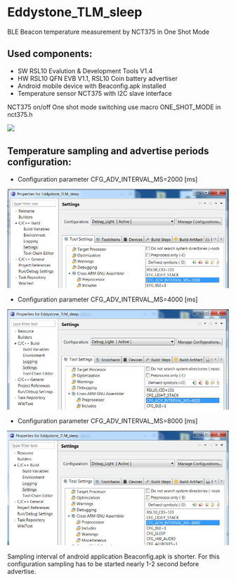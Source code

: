 # Eddystone_TLM_sleep
BLE Beacon temperature measurement by NCT375 in One Shot Mode

Used components:
----------------
- SW RSL10 Evalution & Development Tools V1.4
- HW RSL10 QFN EVB V1.1, RSL10 Coin battery advertiser
- Android mobile device with Beaconfig.apk installed
- Temperature sensor NCT375 with I2C slave interface

NCT375 on/off One shot mode switching use macro ONE_SHOT_MODE in nct375.h

<img src="screenshots/android.png"/>

Temperature sampling and advertise periods configuration:
---------------------------------------------------------
- Configuration parameter CFG_ADV_INTERVAL_MS=2000 [ms]

<img src="screenshots/advertisment_period_setting_2000.PNG"/>

- Configuration parameter CFG_ADV_INTERVAL_MS=4000 [ms]

<img src="screenshots/advertisment_period_setting_4000.PNG"/>

- Configuration parameter CFG_ADV_INTERVAL_MS=8000 [ms]

<img src="screenshots/advertisment_period_setting_8000.PNG"/>

Sampling interval of android application Beaconfig.apk is shorter. For this configuration sampling has to be started nearly 1-2 second before advertise.